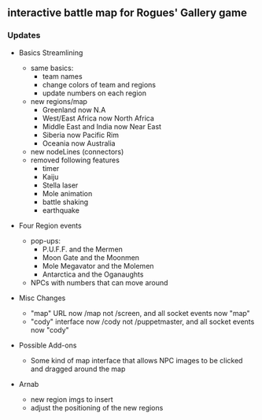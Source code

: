 ## interactive battle map for Rogues' Gallery game

### Updates
- Basics Streamlining
  - same basics:
    - team names
    - change colors of team and regions
    - update numbers on each region
  - new regions/map
    - Greenland now N.A
    - West/East Africa now North Africa
    - Middle East and India now Near East
    - Siberia now Pacific Rim
    - Oceania now Australia    
  - new nodeLines (connectors)
  - removed following features
    - timer
    - Kaiju
    - Stella laser
    - Mole animation
    - battle shaking
    - earthquake
- Four Region events
  - pop-ups:
    - P.U.F.F. and the Mermen
    - Moon Gate and the Moonmen
    - Mole Megavator and the Molemen
    - Antarctica and the Oganaughts
  - NPCs with numbers that can move around
- Misc Changes
  - "map" URL now /map not /screen, and all socket events now "map"
  - "cody" interface now /cody not /puppetmaster, and all socket events now "cody"

- Possible Add-ons
  - Some kind of map interface that allows NPC images to be clicked and dragged around the map


- Arnab
  - new region imgs to insert
  - adjust the positioning of the new regions
